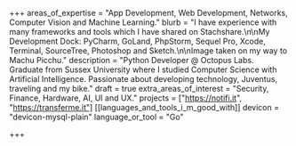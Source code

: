 +++
areas_of_expertise = "App Development, Web Development, Networks, Computer Vision and Machine Learning."
blurb = "I have experience with many frameworks and tools which I have shared on Stachshare.\n\nMy Development Dock: PyCharm, GoLand, PhpStorm, Sequel Pro, Xcode, Terminal, SourceTree, Photoshop and Sketch.\n\nImage taken on my way to Machu Picchu."
description = "Python Developer @ Octopus Labs. Graduate from Sussex University where I studied Computer Science with Artificial Intelligence. Passionate about developing technology, Juventus, traveling and my bike."
draft = true
extra_areas_of_interest = "Security, Finance, Hardware, AI, UI and UX."
projects = ["https://notifi.it", "https://transferme.it"]
[[languages_and_tools_i_m_good_with]]
devicon = "devicon-mysql-plain"
language_or_tool = "Go"

+++
